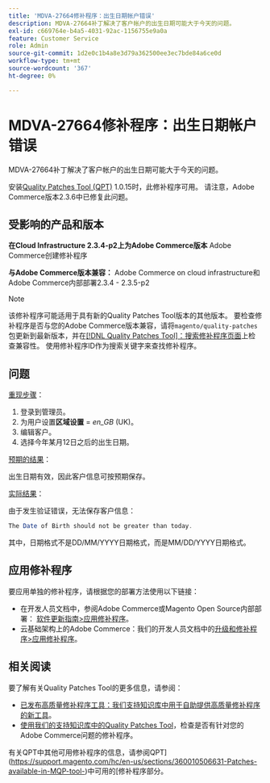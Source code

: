 ```yaml
---
title: 'MDVA-27664修补程序：出生日期帐户错误'
description: MDVA-27664补丁解决了客户帐户的出生日期可能大于今天的问题。
exl-id: c669764e-b4a5-4031-92ac-1156755e9a0a
feature: Customer Service
role: Admin
source-git-commit: 1d2e0c1b4a8e3d79a362500ee3ec7bde84a6ce0d
workflow-type: tm+mt
source-wordcount: '367'
ht-degree: 0%

---
```


# MDVA-27664修补程序：出生日期帐户错误

MDVA-27664补丁解决了客户帐户的出生日期可能大于今天的问题。

安装[Quality Patches Tool (QPT)](https://devdocs.magento.com/guides/v2.4/comp-mgr/patching.html#mqp) 1.0.15时，此修补程序可用。 请注意，Adobe Commerce版本2.3.6中已修复此问题。

## 受影响的产品和版本

**在Cloud Infrastructure 2.3.4-p2上为Adobe Commerce版本** Adobe Commerce创建修补程序

**与Adobe Commerce版本兼容：** Adobe Commerce on cloud infrastructure和Adobe Commerce内部部署2.3.4 - 2.3.5-p2

>[!NOTE]
>
>该修补程序可能适用于具有新的Quality Patches Tool版本的其他版本。 要检查修补程序是否与您的Adobe Commerce版本兼容，请将`magento/quality-patches`包更新到最新版本，并在[[!DNL Quality Patches Tool]：搜索修补程序页面](https://devdocs.magento.com/quality-patches/tool.html#patch-grid)上检查兼容性。 使用修补程序ID作为搜索关键字来查找修补程序。

## 问题

<u>重现步骤</u>：

1. 登录到管理员。
1. 为用户设置&#x200B;**区域设置** = *en\_GB* (UK)。
1. 编辑客户。
1. 选择今年某月12日之后的出生日期。

<u>预期的结果</u>：

出生日期有效，因此客户信息可按预期保存。

<u>实际结果</u>：

由于发生验证错误，无法保存客户信息：

```php
The Date of Birth should not be greater than today.
```

其中，日期格式不是DD/MM/YYYY日期格式，而是MM/DD/YYYY日期格式。

## 应用修补程序

要应用单独的修补程序，请根据您的部署方法使用以下链接：

* 在开发人员文档中，参阅Adobe Commerce或Magento Open Source内部部署： [软件更新指南>应用修补程序](https://devdocs.magento.com/guides/v2.4/comp-mgr/patching/mqp.html)。
* 云基础架构上的Adobe Commerce：我们的开发人员文档中的[升级和修补程序>应用修补程序](https://devdocs.magento.com/cloud/project/project-patch.html)。

## 相关阅读

要了解有关Quality Patches Tool的更多信息，请参阅：

* [已发布高质量修补程序工具：我们支持知识库中用于自助提供高质量修补程序的新工具](/help/announcements/adobe-commerce-announcements/magento-quality-patches-released-new-tool-to-self-serve-quality-patches.md)。
* [使用我们的支持知识库中的Quality Patches Tool](/help/support-tools/patches-available-in-qpt-tool/check-patch-for-magento-issue-with-magento-quality-patches.md)，检查是否有针对您的Adobe Commerce问题的修补程序。

有关QPT中其他可用修补程序的信息，请参阅QPT](https://support.magento.com/hc/en-us/sections/360010506631-Patches-available-in-MQP-tool-)中可用的[修补程序部分。
